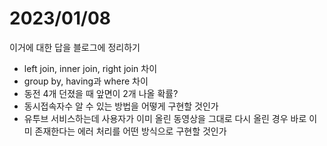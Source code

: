 # 2023/01/08

이거에 대한 답을 블로그에 정리하기

* left join, inner join, right join 차이
* group by, having과 where 차이
* 동전 4개 던졌을 때 앞면이 2개 나올 확률?
* 동시접속자수 알 수 있는 방법을 어떻게 구현할 것인가
* 유투브 서비스하는데 사용자가 이미 올린 동영상을 그대로 다시 올린 경우 바로 이미 존재한다는 에러 처리를 어떤 방식으로 구현할 것인가